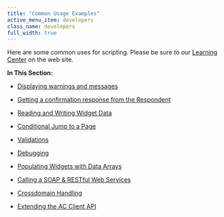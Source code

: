 ```yaml
---
title: "Common Usage Examples"
active_menu_item: developers
class_name: developers
full_width: true
---
```



Here are some common uses for scripting. Please be sure to our [Learning Center](http://www.applicationcraft.com/learning-center#Coding) on the web site.

**In This Section:**

 - [Displaying warnings and messages](common-usage-examples/displaying-warnings-and-messag)

 - [Getting a confirmation response from the Respondent](common-usage-examples/getting-a-confirmation-respons)

 - [Reading and Writing Widget Data](common-usage-examples/reading-and-writing-widget-dat)

 - [Conditional Jump to a Page](common-usage-examples/conditional-jump-to-a-page)

 - [Validations](common-usage-examples/validations)

 - [Debugging](common-usage-examples/exampledebugging)

 - [Populating Widgets with Data Arrays](common-usage-examples/populating-widgets-with-data-a)

 - [Calling a SOAP & RESTful Web Services](common-usage-examples/calling-a-soap-web-service-dir)

 - [Crossdomain Handling](common-usage-examples/crossdomain-issues)

 - [Extending the AC Client API](common-usage-examples/extending-the-ac-dom-to-sim)

